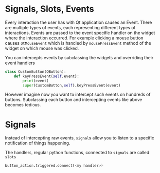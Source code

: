 # Signals, Slots, Events

Every interaction the user has with Qt application causes an Event.
There are multiple types of events, each representing different types of interactions.
Events are passed to the event specific handler on the widget where the interaction occurred.
For example clicking a mouse button causes ```QtMouseEvent```
which is handled by ```mousePressEvent``` method of the widget on which mouse was clicked.

You can intercepts events by subclassing the widgets and overriding their event handlers

```python
class CustomButton(QButton):
    def keyPressEvent(self,event):
        print(event)
        super(CustomButton,self).keyPressEvent(event)
```

However imagine now you want to intercept such events on hundreds of buttons.
Subclassing each button and intercepting events like above becomes tedious.

# Signals
Instead of intercepting raw events, ```signal```s allow you 
to listen to a specific notification of things happening.

The handlers, regular python functions, connected to ```signals```
are called ```slots```
```python
button_action.triggered.connect(<my handler>)
```
